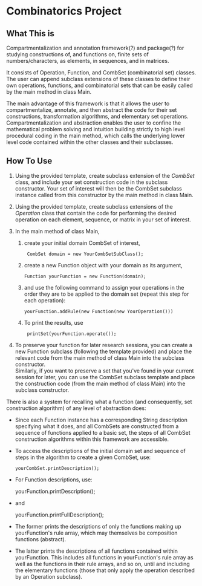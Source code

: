 # Combinatorics Project
## What This is
Compartmentalization and annotation framework(?) and package(?) for studying constructions of, and functions on, finite sets of numbers/characters, as elements, in sequences, and in matrices.

It consists of Operation, Function, and CombSet (combinatorial set) classes.  The user can append subclass extensions of these classes to define their own operations, functions, and combinatorial sets that can be easily called by the main method in class Main.

The main advantage of this framework is that it allows the user to compartmentalize, annotate, and then abstract the code for their set constructions, transformation algorithms, and elementary set operations.
Compartmentalization and abstraction enables the user to confine the mathematical problem solving and intuition building strictly to high level procedural coding in the main method, which calls the underlying lower level code contained within the other classes and their subclasses.


## How To Use
1.	Using the provided template, create subclass extension of the *CombSet* class, and include your set construction code in the subclass constructor.  Your set of interest will then be the CombSet subclass instance called from this constructor by the main method in class Main.

2.	Using the provided template, create subclass extensions of the *Operation* class that contain the code for performing the desired operation on each element, sequence, or matrix in your set of interest.

3.	In the main method of class Main, 
	1.	create your initial domain CombSet of interest, 

             CombSet domain = new YourCombSetSubClass();

    2.	create a new Function object with your domain as its argument, 

            Function yourFunction = new Function(domain);

	3.	and use the following command to assign your operations in the order they are to be applied to the domain set (repeat this step for each operation):

            yourFunction.addRule(new Function(new YourOperation())) 

	4. To print the results, use

            printSet(yourFunction.operate());

4.	To preserve your function for later research sessions, you can create a new Function subclass (following the template provided) and place the relevant code from the main method of class Main into the subclass constructor.  
	Similarly, if you want to preserve a set that you've found in your current session for later, you can use the CombSet subclass template and place the construction code (from the main method of class Main) into the subclass constructor.

There is also a system for recalling what a function (and consequently, set construction algorithm) of any level of abstraction does:
+   Since each Function instance has a corresponding String description specifying what it does, and all CombSets are constructed from a sequence of functions applied to a basic set, the steps of all CombSet construction algorithms within this framework are accessible.
+   To access the descriptions of the initial domain set and sequence of steps in the algorithm to create a given CombSet, use:

        yourCombSet.printDescription();

+   For Function descriptions, use:

	yourFunction.printDescription();

+   and

	yourFunction.printFullDescription();

+   The former prints the descriptions of only the functions making up yourFunction's rule array, which may themselves be composition functions (abstract).
+   The latter prints the descriptions of all functions contained within yourFunction.  This includes all functions in yourFunction's rule array as well as the functions in their rule arrays, and so on, until and including the elementary functions (those that only apply the operation described by an Operation subclass).




